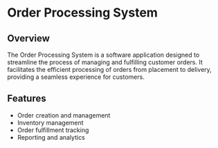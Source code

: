 # Order Processing System

## Overview

The Order Processing System is a software application designed to streamline the process of managing and fulfilling customer orders.
It facilitates the efficient processing of orders from placement to delivery, providing a seamless experience for  customers.

## Features

- Order creation and management
- Inventory management
- Order fulfillment tracking
- Reporting and analytics
